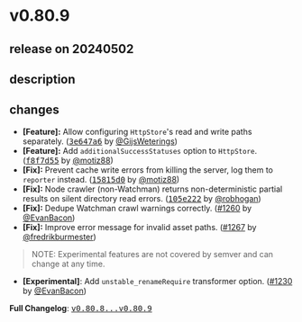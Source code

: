 # v0.80.9

## release on 20240502

## description

## changes

* <strong>[Feature]:</strong> Allow configuring <code>HttpStore</code>'s read and write paths separately. (<a class="commit-link" data-hovercard-type="commit" data-hovercard-url="https://github.com/facebook/metro/commit/3e647a6775c8e39f47433c611beb5bdde9a9ee61/hovercard" href="https://github.com/facebook/metro/commit/3e647a6775c8e39f47433c611beb5bdde9a9ee61"><tt>3e647a6</tt></a> by <a class="user-mention notranslate" data-hovercard-type="user" data-hovercard-url="/users/GijsWeterings/hovercard" data-octo-click="hovercard-link-click" data-octo-dimensions="link_type:self" href="https://github.com/GijsWeterings">@GijsWeterings</a>)
* <strong>[Feature]:</strong> Add <code>additionalSuccessStatuses</code> option to <code>HttpStore</code>. (<a class="commit-link" data-hovercard-type="commit" data-hovercard-url="https://github.com/facebook/metro/commit/f8f7d5556bb9d2196081985997cc1efe6af2968e/hovercard" href="https://github.com/facebook/metro/commit/f8f7d5556bb9d2196081985997cc1efe6af2968e"><tt>f8f7d55</tt></a> by <a class="user-mention notranslate" data-hovercard-type="user" data-hovercard-url="/users/motiz88/hovercard" data-octo-click="hovercard-link-click" data-octo-dimensions="link_type:self" href="https://github.com/motiz88">@motiz88</a>)
* <strong>[Fix]:</strong> Prevent cache write errors from killing the server, log them to <code>reporter</code> instead. (<a class="commit-link" data-hovercard-type="commit" data-hovercard-url="https://github.com/facebook/metro/commit/15815d0490cfc973740ef78d9b7847184e8c0c70/hovercard" href="https://github.com/facebook/metro/commit/15815d0490cfc973740ef78d9b7847184e8c0c70"><tt>15815d0</tt></a> by <a class="user-mention notranslate" data-hovercard-type="user" data-hovercard-url="/users/motiz88/hovercard" data-octo-click="hovercard-link-click" data-octo-dimensions="link_type:self" href="https://github.com/motiz88">@motiz88</a>)
* <strong>[Fix]:</strong> Node crawler (non-Watchman) returns non-deterministic partial results on silent directory read errors. (<a class="commit-link" data-hovercard-type="commit" data-hovercard-url="https://github.com/facebook/metro/commit/105e2229557fa7bf886dd34147ae7a44759f0053/hovercard" href="https://github.com/facebook/metro/commit/105e2229557fa7bf886dd34147ae7a44759f0053"><tt>105e222</tt></a> by <a class="user-mention notranslate" data-hovercard-type="user" data-hovercard-url="/users/robhogan/hovercard" data-octo-click="hovercard-link-click" data-octo-dimensions="link_type:self" href="https://github.com/robhogan">@robhogan</a>)
* <strong>[Fix]:</strong> Dedupe Watchman crawl warnings correctly. (<a class="issue-link js-issue-link" data-error-text="Failed to load title" data-id="2264388952" data-permission-text="Title is private" data-url="https://github.com/facebook/metro/issues/1260" data-hovercard-type="pull_request" data-hovercard-url="/facebook/metro/pull/1260/hovercard" href="https://github.com/facebook/metro/pull/1260">#1260</a> by <a class="user-mention notranslate" data-hovercard-type="user" data-hovercard-url="/users/EvanBacon/hovercard" data-octo-click="hovercard-link-click" data-octo-dimensions="link_type:self" href="https://github.com/EvanBacon">@EvanBacon</a>)
* <strong>[Fix]:</strong> Improve error message for invalid asset paths. (<a class="issue-link js-issue-link" data-error-text="Failed to load title" data-id="2273061840" data-permission-text="Title is private" data-url="https://github.com/facebook/metro/issues/1267" data-hovercard-type="pull_request" data-hovercard-url="/facebook/metro/pull/1267/hovercard" href="https://github.com/facebook/metro/pull/1267">#1267</a> by <a class="user-mention notranslate" data-hovercard-type="user" data-hovercard-url="/users/fredrikburmester/hovercard" data-octo-click="hovercard-link-click" data-octo-dimensions="link_type:self" href="https://github.com/fredrikburmester">@fredrikburmester</a>)

> NOTE: Experimental features are not covered by semver and can change at any time.

* <strong>[Experimental]</strong>: Add <code>unstable_renameRequire</code> transformer option. (<a class="issue-link js-issue-link" data-error-text="Failed to load title" data-id="2170184019" data-permission-text="Title is private" data-url="https://github.com/facebook/metro/issues/1230" data-hovercard-type="pull_request" data-hovercard-url="/facebook/metro/pull/1230/hovercard" href="https://github.com/facebook/metro/pull/1230">#1230</a> by <a class="user-mention notranslate" data-hovercard-type="user" data-hovercard-url="/users/EvanBacon/hovercard" data-octo-click="hovercard-link-click" data-octo-dimensions="link_type:self" href="https://github.com/EvanBacon">@EvanBacon</a>)

<strong>Full Changelog</strong>: <a class="commit-link" href="https://github.com/facebook/metro/compare/v0.80.8...v0.80.9"><tt>v0.80.8...v0.80.9</tt></a>

